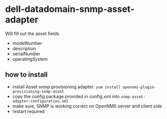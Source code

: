 # dell-datadomain-snmp-asset-adapter

Will fill out the asset fields

* modelNumber
* description
* serialNumber
* operatingSystem

## how to install

* install Asset snmp provisioning adapter:  `yum install opennms-plugin-provisioning-snmp-asset`
* copy the config package provided in config.xml into `snmp-asset-adapter-configuration.xml`
* make sure, SNMP is working correct on OpenNMS server and client side
* restart required
